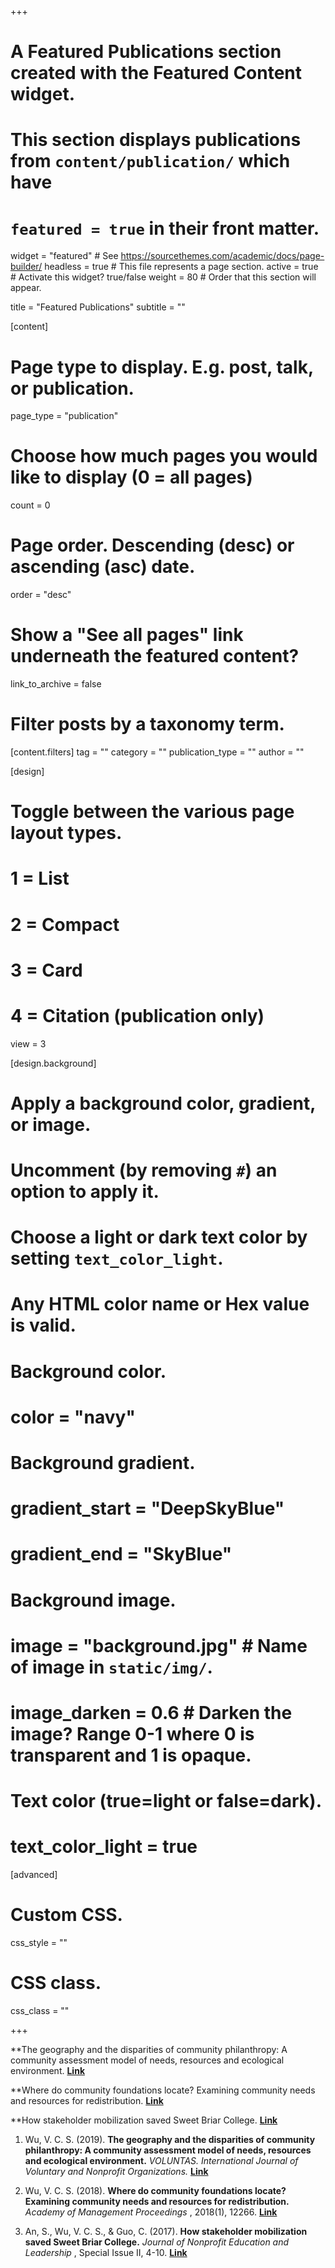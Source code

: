 +++
# A Featured Publications section created with the Featured Content widget.
# This section displays publications from `content/publication/` which have
# `featured = true` in their front matter.

widget = "featured"  # See https://sourcethemes.com/academic/docs/page-builder/
headless = true  # This file represents a page section.
active = true  # Activate this widget? true/false
weight = 80  # Order that this section will appear.

title = "Featured Publications"
subtitle = ""

[content]
  # Page type to display. E.g. post, talk, or publication.
  page_type = "publication"
  
  # Choose how much pages you would like to display (0 = all pages)
  count = 0

  # Page order. Descending (desc) or ascending (asc) date.
  order = "desc"

  # Show a "See all pages" link underneath the featured content?
  link_to_archive = false

  # Filter posts by a taxonomy term.
  [content.filters]
    tag = ""
    category = ""
    publication_type = ""
    author = ""
  
[design]
  # Toggle between the various page layout types.
  #   1 = List
  #   2 = Compact
  #   3 = Card
  #   4 = Citation (publication only)
  view = 3
  
[design.background]
  # Apply a background color, gradient, or image.
  #   Uncomment (by removing `#`) an option to apply it.
  #   Choose a light or dark text color by setting `text_color_light`.
  #   Any HTML color name or Hex value is valid.
  
  # Background color.
  # color = "navy"
  
  # Background gradient.
  # gradient_start = "DeepSkyBlue"
  # gradient_end = "SkyBlue"
  
  # Background image.
  # image = "background.jpg"  # Name of image in `static/img/`.
  # image_darken = 0.6  # Darken the image? Range 0-1 where 0 is transparent and 1 is opaque.

  # Text color (true=light or false=dark).
  # text_color_light = true  
  
[advanced]
 # Custom CSS. 
 css_style = ""
 
 # CSS class.
 css_class = ""
 
+++

**The geography and the disparities of community philanthropy: A community assessment model of needs, resources and ecological environment. [**Link**](link.springer.com/content/pdf/10.1007/s11266-019-00180-x.pdf)

**Where do community foundations locate? Examining community needs and resources for redistribution. [**Link**](https://journals.aom.org/doi/abs/10.5465/AMBPP.2018.12266abstract)

**How stakeholder mobilization saved Sweet Briar College. [**Link**](https://www.researchgate.net/profile/Viviana_Chiu_Sik_Wu/publication/333250880_How_Stakeholder_Mobilization_Saved_Sweet_Briar_College/links/5d83bf3ca6fdcc8fd6f7904d/How-Stakeholder-Mobilization-Saved-Sweet-Briar-College.pdf)


 1.	Wu, V. C. S. (2019). **The geography and the disparities of community philanthropy: A community assessment model of needs, resources and ecological environment.** <i>VOLUNTAS. International Journal of Voluntary and Nonprofit Organizations.</i> [**Link**](https://link.springer.com/content/pdf/10.1007/s11266-019-00180-x.pdf)

2.	Wu, V. C. S. (2018). **Where do community foundations locate? Examining community needs and resources for redistribution.** <i>Academy of Management Proceedings </i>, 2018(1), 12266. [**Link**](https://journals.aom.org/doi/abs/10.5465/AMBPP.2018.12266abstract)

3.	An, S., Wu, V. C. S., & Guo, C. (2017). **How stakeholder mobilization saved Sweet Briar College.** <i>Journal of Nonprofit Education and Leadership </i>, Special Issue II, 4-10. [**Link**](https://www.researchgate.net/profile/Viviana_Chiu_Sik_Wu/publication/333250880_How_Stakeholder_Mobilization_Saved_Sweet_Briar_College/links/5d83bf3ca6fdcc8fd6f7904d/How-Stakeholder-Mobilization-Saved-Sweet-Briar-College.pdf)
